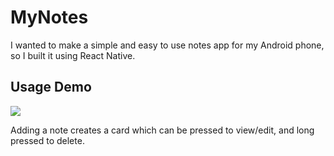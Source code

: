 # MyNotes
I wanted to make a simple and easy to use notes app for my Android phone, so I built it using React Native. 

## Usage Demo

<img src="demo/demo.gif">

Adding a note creates a card which can be pressed to view/edit, and long pressed to delete.

